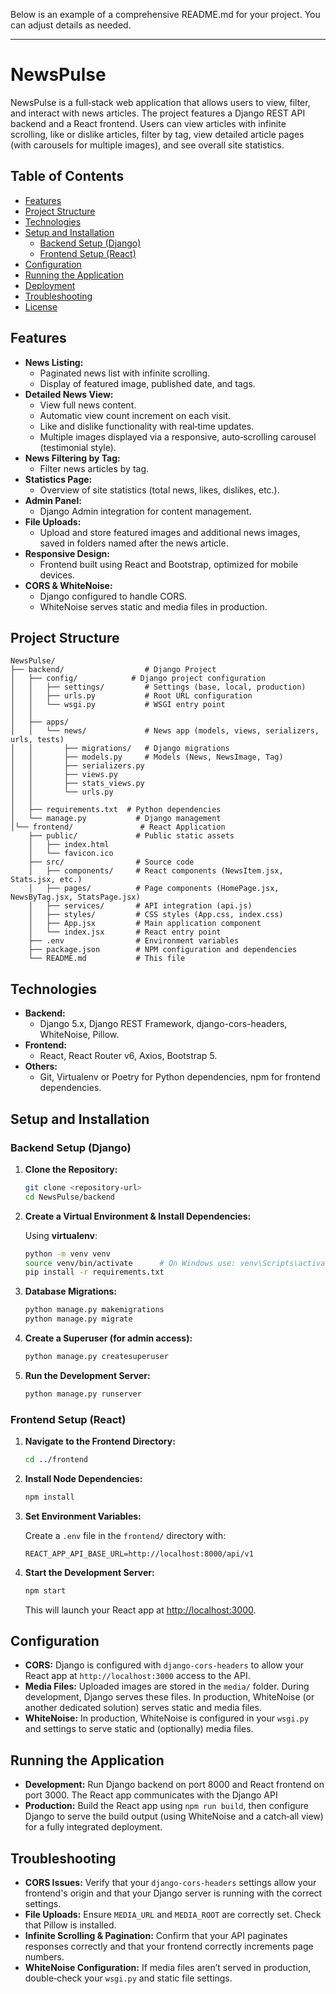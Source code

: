 Below is an example of a comprehensive README.md for your project. You can adjust details as needed.

---

# NewsPulse

NewsPulse is a full‑stack web application that allows users to view, filter, and interact with news articles. The project features a Django REST API backend and a React frontend. Users can view articles with infinite scrolling, like or dislike articles, filter by tag, view detailed article pages (with carousels for multiple images), and see overall site statistics.

## Table of Contents

- [Features](#features)
- [Project Structure](#project-structure)
- [Technologies](#technologies)
- [Setup and Installation](#setup-and-installation)
  - [Backend Setup (Django)](#backend-setup-django)
  - [Frontend Setup (React)](#frontend-setup-react)
- [Configuration](#configuration)
- [Running the Application](#running-the-application)
- [Deployment](#deployment)
- [Troubleshooting](#troubleshooting)
- [License](#license)

## Features

- **News Listing:**
  - Paginated news list with infinite scrolling.
  - Display of featured image, published date, and tags.
- **Detailed News View:**
  - View full news content.
  - Automatic view count increment on each visit.
  - Like and dislike functionality with real‑time updates.
  - Multiple images displayed via a responsive, auto‑scrolling carousel (testimonial style).
- **News Filtering by Tag:**
  - Filter news articles by tag.
- **Statistics Page:**
  - Overview of site statistics (total news, likes, dislikes, etc.).
- **Admin Panel:**
  - Django Admin integration for content management.
- **File Uploads:**
  - Upload and store featured images and additional news images, saved in folders named after the news article.
- **Responsive Design:**
  - Frontend built using React and Bootstrap, optimized for mobile devices.
- **CORS & WhiteNoise:**
  - Django configured to handle CORS.
  - WhiteNoise serves static and media files in production.

## Project Structure

```
NewsPulse/
├── backend/                  # Django Project
│   ├── config/            # Django project configuration
│   │   ├── settings/         # Settings (base, local, production)
│   │   ├── urls.py           # Root URL configuration
│   │   └── wsgi.py           # WSGI entry point
│   │
│   ├── apps/
│   │   └── news/             # News app (models, views, serializers, urls, tests)
│   │       ├── migrations/   # Django migrations
│   │       ├── models.py     # Models (News, NewsImage, Tag)
│   │       ├── serializers.py
│   │       ├── views.py
│   │       ├── stats_views.py
│   │       └── urls.py
│   │
│   ├── requirements.txt  # Python dependencies
│   └── manage.py           # Django management
│└── frontend/               # React Application
    ├── public/             # Public static assets
    │   ├── index.html
    │   └── favicon.ico
    ├── src/                # Source code
    │   ├── components/     # React components (NewsItem.jsx, Stats.jsx, etc.)
    │   ├── pages/          # Page components (HomePage.jsx, NewsByTag.jsx, StatsPage.jsx)
    │   ├── services/       # API integration (api.js)
    │   ├── styles/         # CSS styles (App.css, index.css)
    │   ├── App.jsx         # Main application component
    │   └── index.jsx       # React entry point
    ├── .env                # Environment variables
    ├── package.json        # NPM configuration and dependencies
    └── README.md           # This file
```

## Technologies

- **Backend:**
  - Django 5.x, Django REST Framework, django-cors-headers, WhiteNoise, Pillow.
- **Frontend:**
  - React, React Router v6, Axios, Bootstrap 5.
- **Others:**
  - Git, Virtualenv or Poetry for Python dependencies, npm for frontend dependencies.

## Setup and Installation

### Backend Setup (Django)

1. **Clone the Repository:**

   ```bash
   git clone <repository-url>
   cd NewsPulse/backend
   ```

2. **Create a Virtual Environment & Install Dependencies:**

   Using **virtualenv**:
   ```bash
   python -m venv venv
   source venv/bin/activate      # On Windows use: venv\Scripts\activate
   pip install -r requirements.txt
   ```

3. **Database Migrations:**

   ```bash
   python manage.py makemigrations
   python manage.py migrate
   ```

4. **Create a Superuser (for admin access):**

   ```bash
   python manage.py createsuperuser
   ```

5. **Run the Development Server:**

   ```bash
   python manage.py runserver
   ```

### Frontend Setup (React)

1. **Navigate to the Frontend Directory:**

   ```bash
   cd ../frontend
   ```

2. **Install Node Dependencies:**

   ```bash
   npm install
   ```

3. **Set Environment Variables:**

   Create a `.env` file in the `frontend/` directory with:
   ```env
   REACT_APP_API_BASE_URL=http://localhost:8000/api/v1
   ```

4. **Start the Development Server:**

   ```bash
   npm start
   ```

   This will launch your React app at [http://localhost:3000](http://localhost:3000).

## Configuration

- **CORS:**
  Django is configured with `django-cors-headers` to allow your React app at `http://localhost:3000` access to the API.
- **Media Files:**
  Uploaded images are stored in the `media/` folder. During development, Django serves these files. In production, WhiteNoise (or another dedicated solution) serves static and media files.
- **WhiteNoise:**
  In production, WhiteNoise is configured in your `wsgi.py` and settings to serve static and (optionally) media files.

## Running the Application

- **Development:**
  Run Django backend on port 8000 and React frontend on port 3000. The React app communicates with the Django API
- **Production:**
  Build the React app using `npm run build`, then configure Django to serve the build output (using WhiteNoise and a catch‑all view) for a fully integrated deployment.


## Troubleshooting

- **CORS Issues:**
  Verify that your `django-cors-headers` settings allow your frontend's origin and that your Django server is running with the correct settings.
- **File Uploads:**
  Ensure `MEDIA_URL` and `MEDIA_ROOT` are correctly set. Check that Pillow is installed.
- **Infinite Scrolling & Pagination:**
  Confirm that your API paginates responses correctly and that your frontend correctly increments page numbers.
- **WhiteNoise Configuration:**
  If media files aren’t served in production, double‑check your `wsgi.py` and static file settings.
